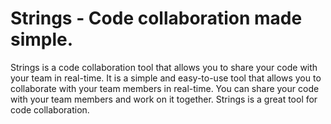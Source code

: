 # Strings - Code collaboration made simple.

Strings is a code collaboration tool that allows you to share your code with your team in real-time. It is a simple and easy-to-use tool that allows you to collaborate with your team members in real-time. You can share your code with your team members and work on it together. Strings is a great tool for code collaboration.
